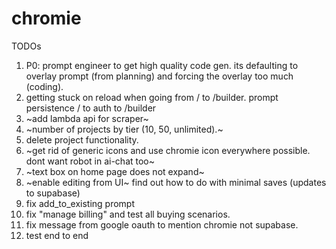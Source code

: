 # chromie

TODOs
1. P0: prompt engineer to get high quality code gen. its defaulting to overlay prompt (from planning) and forcing the overlay too much (coding).
2. getting stuck on reload when going from / to /builder. prompt persistence / to auth to /builder
3. ~add lambda api for scraper~
4. ~number of projects by tier (10, 50, unlimited).~
5. delete project functionality.
6. ~get rid of generic icons and use chromie icon everywhere possible. dont want robot in ai-chat too~
7. ~text box on home page does not expand~
8. ~enable editing from UI~ find out how to do with minimal saves (updates to supabase)
9. fix add_to_existing prompt
10. fix "manage billing" and test all buying scenarios.
11. fix message from google oauth to mention chromie not supabase.
12. test end to end
   
